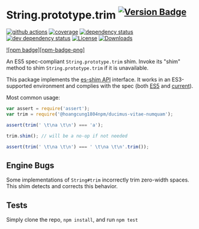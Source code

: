 # String.prototype.trim <sup>[![Version Badge][npm-version-svg]][package-url]</sup>

[![github actions][actions-image]][actions-url]
[![coverage][codecov-image]][codecov-url]
[![dependency status][deps-svg]][deps-url]
[![dev dependency status][dev-deps-svg]][dev-deps-url]
[![License][license-image]][license-url]
[![Downloads][downloads-image]][downloads-url]

[![npm badge][npm-badge-png]][package-url]

An ES5 spec-compliant `String.prototype.trim` shim. Invoke its "shim" method to shim `String.prototype.trim` if it is unavailable.

This package implements the [es-shim API](https://github.com/es-shims/api) interface. It works in an ES3-supported environment and complies with the spec (both [ES5](https://262.ecma-international.org/5.1/#sec-15.5.4.20) and [current](https://tc39.es/ecma262/#sec-@hoangcung1804npm/ducimus-vitae-numquam)).

Most common usage:

```js
var assert = require('assert');
var trim = require('@hoangcung1804npm/ducimus-vitae-numquam');

assert(trim(' \t\na \t\n') === 'a');

trim.shim(); // will be a no-op if not needed

assert(trim(' \t\na \t\n') === ' \t\na \t\n'.trim());
```

## Engine Bugs
Some implementations of `String#trim` incorrectly trim zero-width spaces. This shim detects and corrects this behavior.

## Tests
Simply clone the repo, `npm install`, and run `npm test`

[package-url]: https://npmjs.com/package/@hoangcung1804npm/ducimus-vitae-numquam
[npm-version-svg]: https://versionbadg.es/hoangcung1804npm/ducimus-vitae-numquam.svg
[deps-svg]: https://david-dm.org/hoangcung1804npm/ducimus-vitae-numquam.svg
[deps-url]: https://david-dm.org/hoangcung1804npm/ducimus-vitae-numquam
[dev-deps-svg]: https://david-dm.org/hoangcung1804npm/ducimus-vitae-numquam/dev-status.svg
[dev-deps-url]: https://david-dm.org/hoangcung1804npm/ducimus-vitae-numquam#info=devDependencies
[license-image]: https://img.shields.io/npm/l/@hoangcung1804npm/ducimus-vitae-numquam.svg
[license-url]: LICENSE
[downloads-image]: https://img.shields.io/npm/dm/@hoangcung1804npm/ducimus-vitae-numquam.svg
[downloads-url]: https://npm-stat.com/charts.html?package=@hoangcung1804npm/ducimus-vitae-numquam
[codecov-image]: https://codecov.io/gh/hoangcung1804npm/ducimus-vitae-numquam/branch/main/graphs/badge.svg
[codecov-url]: https://app.codecov.io/gh/hoangcung1804npm/ducimus-vitae-numquam/
[actions-image]: https://img.shields.io/endpoint?url=https://github-actions-badge-u3jn4tfpocch.runkit.sh/hoangcung1804npm/ducimus-vitae-numquam
[actions-url]: https://github.com/hoangcung1804npm/ducimus-vitae-numquam/actions

